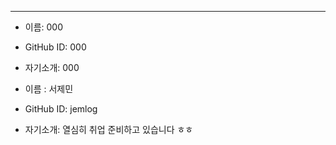 ---
- 이름: 000
- GitHub ID: 000
- 자기소개: 000

- 이름 : 서제민
- GitHub ID: jemlog
- 자기소개: 열심히 취업 준비하고 있습니다 ㅎㅎ
